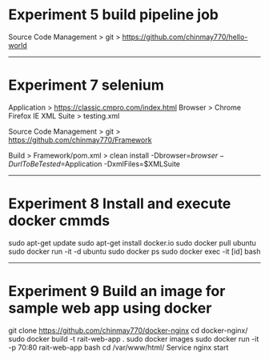 # Experiment 5 build pipeline job

Source Code Management > git > https://github.com/chinmay770/hello-world


------------------------------------------------------------------


# Experiment 7 selenium

Application > https://classic.cmpro.com/index.html
Browser > Chrome Firefox IE
XML Suite > testing.xml

Source Code Management > git > https://github.com/chinmay770/Framework

Build > Framework/pom.xml > clean install -Dbrowser=$browser -DurlToBeTested=$Application -DxmlFiles=$XMLSuite


------------------------------------------------------------------


# Experiment 8  Install and execute docker cmmds

sudo apt-get update
sudo apt-get install docker.io
sudo docker pull ubuntu
sudo docker run -it -d ubuntu
sudo docker ps
sudo docker exec -it [id] bash


------------------------------------------------------------------


# Experiment 9  Build an image for sample web app using docker

git clone https://github.com/chinmay770/docker-nginx 
cd docker-nginx/
sudo docker build -t rait-web-app .
sudo docker images
sudo docker run -it -p 70:80 rait-web-app bash 
cd /var/www/html/
Service nginx start
